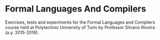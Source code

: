 # Formal Languages And Compilers
Exercises, tests and experiments for the Formal Languages and Compilers course held at Polytechnic University of Turin by Professor Silvano Rivoira (a.y. 2015-2016).
